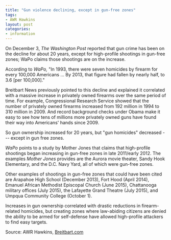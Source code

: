 ```yaml
---
title: "Gun violence declining, except in gun-free zones"
tags:
- AWR Hawkins
layout: post
categories:
- information
---
```


On December 3, *The Washington Post* reported that gun crime has been on the decline for about 20 years, except for high-profile shootings in gun-free zones; WaPo claims those shootings are on the increase.

According to *WaPo,* "In 1993, there were seven homicides by firearm for every 100,000 Americans ... By 2013, that figure had fallen by nearly half, to 3.6 \[per 100,000\]."

Breitbart News previously pointed to this decline and explained it correlated with a massive increase in privately owned firearms over the same period of time. For example, Congressional Research Service showed that the number of privately owned firearms increased from 192 million in 1994 to 310 million in 2009. And record background checks under Obama make it easy to see how tens of millions more privately owned guns have found their way into Americans' hands since 2009.

So gun ownership increased for 20 years, but "gun homicides" decreased --- except in gun free zones.

*WaPo* points to a study by Mother Jones that claims that high-profile shootings began increasing in gun-free zones in late 2011/early 2012. The examples *Mother Jones* provides are the Aurora movie theater, Sandy Hook Elementary, and the D.C. Navy Yard, all of which were gun-free zones.

Other examples of shootings in gun-free zones that could have been cited are Arapahoe High School (December 2013), Fort Hood (April 2014), Emanuel African Methodist Episcopal Church (June 2015), Chattanooga military offices (July 2015), the Lafayette Grand Theatre (July 2015), and Umpqua Community College (October 1).

Increases in gun ownership correlated with drastic reductions in firearm-related homicides, but creating zones where law-abiding citizens are denied the ability to be armed for self-defense have allowed high-profile attackers to find easy targets.

Source: AWR Hawkins, [Breitbart.com](https://www.breitbart.com/big-journalism/2015/12/04/washington-post-gun-violence-declining-except-gun-free-zones/)
